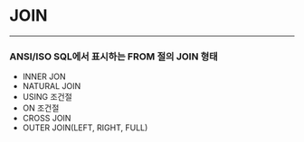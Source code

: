 # JOIN

---

### ANSI/ISO SQL에서 표시하는 FROM 절의 JOIN 형태
- INNER JON
- NATURAL JOIN
- USING 조건절
- ON 조건절
- CROSS JOIN
- OUTER JOIN(LEFT, RIGHT, FULL)